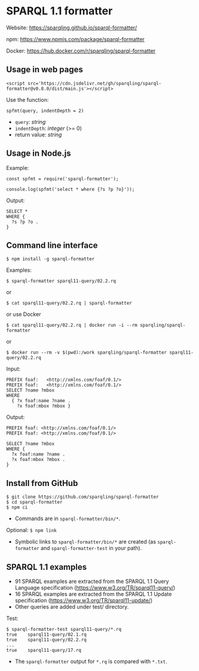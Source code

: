 # SPARQL 1.1 formatter

Website: https://sparqling.github.io/sparql-formatter/

npm: https://www.npmjs.com/package/sparql-formatter

Docker: https://hub.docker.com/r/sparqling/sparql-formatter

## Usage in web pages
```
<script src='https://cdn.jsdelivr.net/gh/sparqling/sparql-formatter@v0.8.0/dist/main.js'></script>
```
Use the function:

```
spfmt(query, indentDepth = 2)
```
* `query`: *string*
* `indentDepth`: *integer* (>= 0)
* return value: *string*

## Usage in Node.js

Example:
```
const spfmt = require('sparql-formatter');

console.log(spfmt('select * where {?s ?p ?o}'));
```

Output:
```
SELECT *
WHERE {
  ?s ?p ?o .
}
```

## Command line interface
```
$ npm install -g sparql-formatter
```

Examples:

`$ sparql-formatter sparql11-query/02.2.rq` 

or

`$ cat sparql11-query/02.2.rq | sparql-formatter`

or use Docker

`$ cat sparql11-query/02.2.rq | docker run -i --rm sparqling/sparql-formatter`

or

`$ docker run --rm -v $(pwd):/work sparqling/sparql-formatter sparql11-query/02.2.rq`

Input:
```
PREFIX foaf:   <http://xmlns.com/foaf/0.1/>
PREFIX foaf:   <http://xmlns.com/foaf/0.1/>
SELECT ?name ?mbox
WHERE
  { ?x foaf:name ?name .
    ?x foaf:mbox ?mbox }
```

Output:
```
PREFIX foaf: <http://xmlns.com/foaf/0.1/>
PREFIX foaf: <http://xmlns.com/foaf/0.1/>

SELECT ?name ?mbox
WHERE {
  ?x foaf:name ?name .
  ?x foaf:mbox ?mbox .
}
```

## Install from GitHub

```
$ git clone https://github.com/sparqling/sparql-formatter
$ cd sparql-formatter
$ npm ci
```
* Commands are in `sparql-formatter/bin/*`.

Optional: `$ npm link`
* Symbolic links to `sparql-formatter/bin/*` are created (as `sparql-formatter` and `sparql-formatter-test` in your path).

## SPARQL 1.1 examples

* 91 SPARQL examples are extracted from the SPARQL 1.1 Query Language specification (https://www.w3.org/TR/sparql11-query/)
* 16 SPARQL examples are extracted from the SPARQL 1.1 Update specification (https://www.w3.org/TR/sparql11-update/)
* Other queries are added under test/ directory.

Test:
```
$ sparql-formatter-test sparql11-query/*.rq
true    sparql11-query/02.1.rq
true    sparql11-query/02.2.rq
...
true    sparql11-query/17.rq
```
* The `sparql-formatter` output for `*.rq` is compared with `*.txt`.

